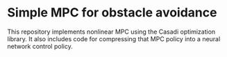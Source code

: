 # Simple MPC for obstacle avoidance

This repository implements nonlinear MPC using the Casadi optimization library. It also includes code for compressing that MPC policy into a neural network control policy.

